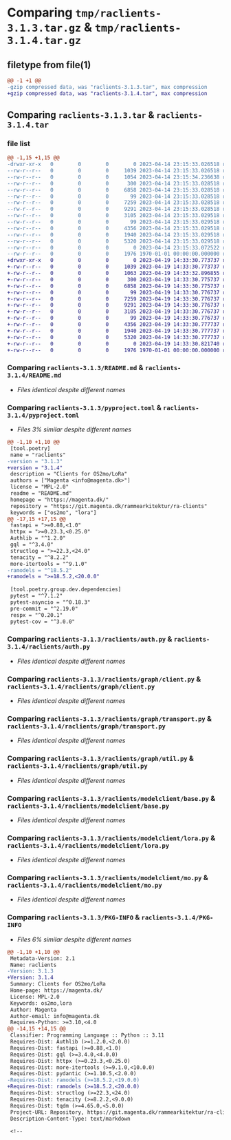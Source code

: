 # Comparing `tmp/raclients-3.1.3.tar.gz` & `tmp/raclients-3.1.4.tar.gz`

## filetype from file(1)

```diff
@@ -1 +1 @@
-gzip compressed data, was "raclients-3.1.3.tar", max compression
+gzip compressed data, was "raclients-3.1.4.tar", max compression
```

## Comparing `raclients-3.1.3.tar` & `raclients-3.1.4.tar`

### file list

```diff
@@ -1,15 +1,15 @@
-drwxr-xr-x   0        0        0        0 2023-04-14 23:15:33.026518 raclients-3.1.3/LICENSES/
--rw-r--r--   0        0        0     1039 2023-04-14 23:15:33.026518 raclients-3.1.3/README.md
--rw-r--r--   0        0        0     1054 2023-04-14 23:15:34.236638 raclients-3.1.3/pyproject.toml
--rw-r--r--   0        0        0      300 2023-04-14 23:15:33.028518 raclients-3.1.3/raclients/__init__.py
--rw-r--r--   0        0        0     6858 2023-04-14 23:15:33.028518 raclients-3.1.3/raclients/auth.py
--rw-r--r--   0        0        0       99 2023-04-14 23:15:33.028518 raclients-3.1.3/raclients/graph/__init__.py
--rw-r--r--   0        0        0     7259 2023-04-14 23:15:33.028518 raclients-3.1.3/raclients/graph/client.py
--rw-r--r--   0        0        0     9291 2023-04-14 23:15:33.028518 raclients-3.1.3/raclients/graph/transport.py
--rw-r--r--   0        0        0     3105 2023-04-14 23:15:33.029518 raclients-3.1.3/raclients/graph/util.py
--rw-r--r--   0        0        0       99 2023-04-14 23:15:33.029518 raclients-3.1.3/raclients/modelclient/__init__.py
--rw-r--r--   0        0        0     4356 2023-04-14 23:15:33.029518 raclients-3.1.3/raclients/modelclient/base.py
--rw-r--r--   0        0        0     1940 2023-04-14 23:15:33.029518 raclients-3.1.3/raclients/modelclient/lora.py
--rw-r--r--   0        0        0     5320 2023-04-14 23:15:33.029518 raclients-3.1.3/raclients/modelclient/mo.py
--rw-r--r--   0        0        0        0 2023-04-14 23:15:33.072522 raclients-3.1.3/raclients/py.typed
--rw-r--r--   0        0        0     1976 1970-01-01 00:00:00.000000 raclients-3.1.3/PKG-INFO
+drwxr-xr-x   0        0        0        0 2023-04-19 14:33:30.773737 raclients-3.1.4/LICENSES/
+-rw-r--r--   0        0        0     1039 2023-04-19 14:33:30.773737 raclients-3.1.4/README.md
+-rw-r--r--   0        0        0     1063 2023-04-19 14:33:32.896855 raclients-3.1.4/pyproject.toml
+-rw-r--r--   0        0        0      300 2023-04-19 14:33:30.775737 raclients-3.1.4/raclients/__init__.py
+-rw-r--r--   0        0        0     6858 2023-04-19 14:33:30.775737 raclients-3.1.4/raclients/auth.py
+-rw-r--r--   0        0        0       99 2023-04-19 14:33:30.776737 raclients-3.1.4/raclients/graph/__init__.py
+-rw-r--r--   0        0        0     7259 2023-04-19 14:33:30.776737 raclients-3.1.4/raclients/graph/client.py
+-rw-r--r--   0        0        0     9291 2023-04-19 14:33:30.776737 raclients-3.1.4/raclients/graph/transport.py
+-rw-r--r--   0        0        0     3105 2023-04-19 14:33:30.776737 raclients-3.1.4/raclients/graph/util.py
+-rw-r--r--   0        0        0       99 2023-04-19 14:33:30.776737 raclients-3.1.4/raclients/modelclient/__init__.py
+-rw-r--r--   0        0        0     4356 2023-04-19 14:33:30.777737 raclients-3.1.4/raclients/modelclient/base.py
+-rw-r--r--   0        0        0     1940 2023-04-19 14:33:30.777737 raclients-3.1.4/raclients/modelclient/lora.py
+-rw-r--r--   0        0        0     5320 2023-04-19 14:33:30.777737 raclients-3.1.4/raclients/modelclient/mo.py
+-rw-r--r--   0        0        0        0 2023-04-19 14:33:30.821740 raclients-3.1.4/raclients/py.typed
+-rw-r--r--   0        0        0     1976 1970-01-01 00:00:00.000000 raclients-3.1.4/PKG-INFO
```

### Comparing `raclients-3.1.3/README.md` & `raclients-3.1.4/README.md`

 * *Files identical despite different names*

### Comparing `raclients-3.1.3/pyproject.toml` & `raclients-3.1.4/pyproject.toml`

 * *Files 3% similar despite different names*

```diff
@@ -1,10 +1,10 @@
 [tool.poetry]
 name = "raclients"
-version = "3.1.3"
+version = "3.1.4"
 description = "Clients for OS2mo/LoRa"
 authors = ["Magenta <info@magenta.dk>"]
 license = "MPL-2.0"
 readme = "README.md"
 homepage = "https://magenta.dk/"
 repository = "https://git.magenta.dk/rammearkitektur/ra-clients"
 keywords = ["os2mo", "lora"]
@@ -17,15 +17,15 @@
 fastapi = ">=0.88,<1.0"
 httpx = ">=0.23.3,<0.25.0"
 Authlib = "^1.2.0"
 gql = "^3.4.0"
 structlog = ">=22.3,<24.0"
 tenacity = "^8.2.2"
 more-itertools = "^9.1.0"
-ramodels = "^18.5.2"
+ramodels = ">=18.5.2,<20.0.0"
 
 [tool.poetry.group.dev.dependencies]
 pytest = "^7.1.2"
 pytest-asyncio = "^0.18.3"
 pre-commit = "^2.19.0"
 respx = "^0.20.1"
 pytest-cov = "^3.0.0"
```

### Comparing `raclients-3.1.3/raclients/auth.py` & `raclients-3.1.4/raclients/auth.py`

 * *Files identical despite different names*

### Comparing `raclients-3.1.3/raclients/graph/client.py` & `raclients-3.1.4/raclients/graph/client.py`

 * *Files identical despite different names*

### Comparing `raclients-3.1.3/raclients/graph/transport.py` & `raclients-3.1.4/raclients/graph/transport.py`

 * *Files identical despite different names*

### Comparing `raclients-3.1.3/raclients/graph/util.py` & `raclients-3.1.4/raclients/graph/util.py`

 * *Files identical despite different names*

### Comparing `raclients-3.1.3/raclients/modelclient/base.py` & `raclients-3.1.4/raclients/modelclient/base.py`

 * *Files identical despite different names*

### Comparing `raclients-3.1.3/raclients/modelclient/lora.py` & `raclients-3.1.4/raclients/modelclient/lora.py`

 * *Files identical despite different names*

### Comparing `raclients-3.1.3/raclients/modelclient/mo.py` & `raclients-3.1.4/raclients/modelclient/mo.py`

 * *Files identical despite different names*

### Comparing `raclients-3.1.3/PKG-INFO` & `raclients-3.1.4/PKG-INFO`

 * *Files 6% similar despite different names*

```diff
@@ -1,10 +1,10 @@
 Metadata-Version: 2.1
 Name: raclients
-Version: 3.1.3
+Version: 3.1.4
 Summary: Clients for OS2mo/LoRa
 Home-page: https://magenta.dk/
 License: MPL-2.0
 Keywords: os2mo,lora
 Author: Magenta
 Author-email: info@magenta.dk
 Requires-Python: >=3.10,<4.0
@@ -14,15 +14,15 @@
 Classifier: Programming Language :: Python :: 3.11
 Requires-Dist: Authlib (>=1.2.0,<2.0.0)
 Requires-Dist: fastapi (>=0.88,<1.0)
 Requires-Dist: gql (>=3.4.0,<4.0.0)
 Requires-Dist: httpx (>=0.23.3,<0.25.0)
 Requires-Dist: more-itertools (>=9.1.0,<10.0.0)
 Requires-Dist: pydantic (>=1.10.5,<2.0.0)
-Requires-Dist: ramodels (>=18.5.2,<19.0.0)
+Requires-Dist: ramodels (>=18.5.2,<20.0.0)
 Requires-Dist: structlog (>=22.3,<24.0)
 Requires-Dist: tenacity (>=8.2.2,<9.0.0)
 Requires-Dist: tqdm (>=4.65.0,<5.0.0)
 Project-URL: Repository, https://git.magenta.dk/rammearkitektur/ra-clients
 Description-Content-Type: text/markdown
 
 <!--
```

